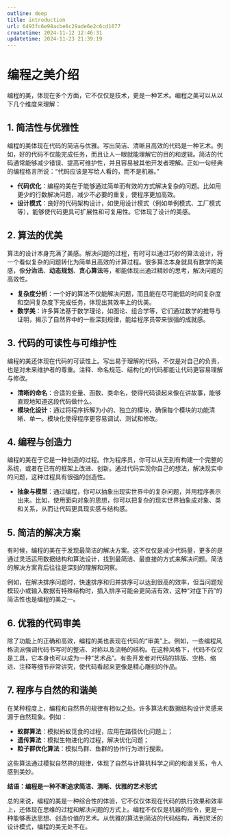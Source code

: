 ```yaml
---
outline: deep
title: introduction
url: 6493fc6e98acbe6c29ade6e2c6cd1677
createtime: 2024-11-12 12:46:31
updatetime: 2024-11-23 21:39:19
---
```


# 编程之美介绍

编程的美，体现在多个方面，它不仅仅是技术，更是一种艺术。编程之美可以从以下几个维度来理解：

## 1. 简洁性与优雅性

编程的美体现在代码的简洁与优雅。写出简洁、清晰且高效的代码是一种艺术。例如，好的代码不仅能完成任务，而且让人一眼就能理解它的目的和逻辑。简洁的代码通常能够减少错误、提高可维护性，并且容易被其他开发者理解。正如一句经典的编程格言所说：“代码应该是写给人看的，而不是机器。”

* **代码优化**：编程的美在于能够通过简单而有效的方式解决复杂的问题。比如用更少的行数解决问题，减少不必要的重复，使程序更加高效。
* **设计模式**：良好的代码架构设计，如使用设计模式（例如单例模式、工厂模式等），能够使代码更具可扩展性和可复用性。它体现了设计的美感。


## 2. 算法的优美

算法的设计本身充满了美感。解决问题的过程，有时可以通过巧妙的算法设计，将一个看似复杂的问题转化为简单且高效的计算过程。很多算法本身就具有数学的美感，像**分治法**、**动态规划**、**贪心算法**等，都能体现出通过精妙的思考，解决问题的高效性。

* **复杂度分析**：一个好的算法不仅能解决问题，而且能在尽可能低的时间复杂度和空间复杂度下完成任务，体现出其效率上的优美。
* **数学美**：许多算法基于数学理论，如图论、组合学等，它们通过数学的推导与证明，揭示了自然界中的一些深刻规律，能给程序员带来很强的成就感。

## 3. 代码的可读性与可维护性

编程的美还体现在代码的可读性上。写出易于理解的代码，不仅是对自己的负责，也是对未来维护者的尊重。注释、命名规范、结构化的代码都能让代码更容易理解与修改。

* **清晰的命名**：合适的变量、函数、类命名，使得代码读起来像在讲故事，能够直观地知道这段代码做什么。
* **模块化设计**：通过将程序拆解为小的、独立的模块，确保每个模块的功能清晰、单一。模块化使得程序更容易调试、测试和修改。

## 4. 编程与创造力

编程的美在于它是一种创造的过程。作为程序员，你可以从无到有构建一个完整的系统，或者在已有的框架上改进、创新。通过代码实现你自己的想法，解决现实中的问题，这种过程具有很强的创造性。

* **抽象与模型**：通过编程，你可以抽象出现实世界中的复杂问题，并用程序表示出来。比如，使用面向对象的思想，你可以把复杂的现实世界抽象成对象、类和关系，从而让代码更具现实感与结构感。

## 5. 简洁的解决方案

有时候，编程的美在于发现最简洁的解决方案。这不仅仅是减少代码量，更多的是通过灵活运用数据结构和算法设计，找到最简洁、最直接的方式来解决问题。简洁的解决方案背后往往是深刻的理解和洞察。

例如，在解决排序问题时，快速排序和归并排序可以达到很高的效率，但当问题规模较小或输入数据有特殊结构时，插入排序可能会更简洁有效，这种“对症下药”的简洁性也是编程的美之一。

## 6. 优雅的代码审美

除了功能上的正确和高效，编程的美也表现在代码的“审美”上。例如，一些编程风格流派强调代码书写时的整洁、对称以及流畅的结构。在这种风格下，代码不仅仅是工具，它本身也可以成为一种“艺术品”。有些开发者对代码的排版、空格、缩进、注释等细节非常讲究，使代码看起来更像是精心雕刻的作品。

## 7. 程序与自然的和谐美

在某种程度上，编程和自然界的规律有相似之处。许多算法和数据结构设计灵感来源于自然现象。例如：

* **蚁群算法**：模拟蚂蚁觅食的过程，应用在路径优化问题上；
* **遗传算法**：模拟生物进化的过程，解决优化问题；
* **粒子群优化算法**：模拟鸟群、鱼群的协作行为进行搜索。

这些算法通过模拟自然界的规律，体现了自然与计算机科学之间的和谐关系，令人感到美妙。


**结语：编程是一种不断追求简洁、清晰、优雅的艺术形式**

总的来说，编程的美是一种综合性的体验，它不仅仅体现在代码的执行效果和效率上，还体现在思维的过程和解决问题的方式上。编程不仅仅是机器的指令，更是一种能够表达思想、创造价值的艺术。从优雅的算法到简洁的代码结构，再到灵活的设计模式，编程的美无处不在。